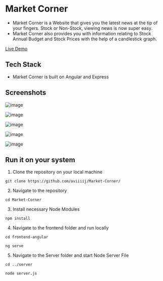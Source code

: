 # Market Corner

- Market Corner is a Website that gives you the latest news at the tip of your fingers. Stock or Non-Stock, viewing news is now super easy.
- Market Corner also provides you with information relating to Stock Annual Budget and Stock Prices with the help of a candlestick graph.


[Live Demo](https://marketcorner.netlify.app)

## Tech Stack
- Market Corner is built on Angular and Express

## Screenshots

![image](https://user-images.githubusercontent.com/43349094/118336660-c2ba1f00-b52f-11eb-92ea-3772408c2d1c.png)

![image](https://user-images.githubusercontent.com/43349094/118336706-d4032b80-b52f-11eb-8a25-f6d15fd70572.png)

![image](https://user-images.githubusercontent.com/43349094/118336753-f137fa00-b52f-11eb-9c51-29859fa16e85.png)

![image](https://user-images.githubusercontent.com/43349094/118336840-1d537b00-b530-11eb-8ea5-6eb9aed446ff.png)

![image](https://user-images.githubusercontent.com/43349094/118336873-2b090080-b530-11eb-8dc6-3f400f61b9b9.png)

## Run it on your system
1. Clone the repository on your local machine

 ```git clone https://github.com/aviiiij/Market-Corner/```
 
2. Navigate to the repository

```cd Market-Corner```

3. Install necessary Node Modules

```npm install```

4. Navigate to the frontend folder and run locally

```cd frontend-angular```

```ng serve```

5. Navigate to the Server folder and start Node Server File

```cd ../server```

```node server.js```